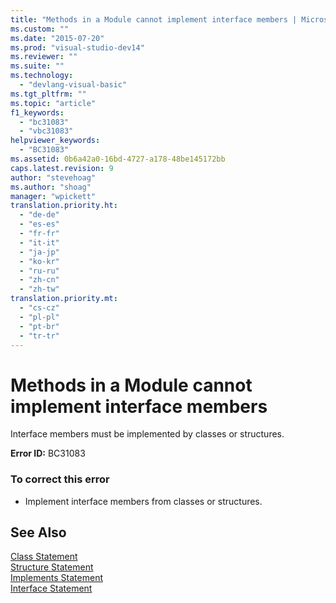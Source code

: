 ```yaml
---
title: "Methods in a Module cannot implement interface members | Microsoft Docs"
ms.custom: ""
ms.date: "2015-07-20"
ms.prod: "visual-studio-dev14"
ms.reviewer: ""
ms.suite: ""
ms.technology: 
  - "devlang-visual-basic"
ms.tgt_pltfrm: ""
ms.topic: "article"
f1_keywords: 
  - "bc31083"
  - "vbc31083"
helpviewer_keywords: 
  - "BC31083"
ms.assetid: 0b6a42a0-16bd-4727-a178-48be145172bb
caps.latest.revision: 9
author: "stevehoag"
ms.author: "shoag"
manager: "wpickett"
translation.priority.ht: 
  - "de-de"
  - "es-es"
  - "fr-fr"
  - "it-it"
  - "ja-jp"
  - "ko-kr"
  - "ru-ru"
  - "zh-cn"
  - "zh-tw"
translation.priority.mt: 
  - "cs-cz"
  - "pl-pl"
  - "pt-br"
  - "tr-tr"
---
```

# Methods in a Module cannot implement interface members
Interface members must be implemented by classes or structures.  
  
 **Error ID:** BC31083  
  
### To correct this error  
  
-   Implement interface members from classes or structures.  
  
## See Also  
 [Class Statement](/dotnet/visual-basic/language-reference/statements/class-statement)   
 [Structure Statement](/dotnet/visual-basic/language-reference/statements/structure-statement)   
 [Implements Statement](/dotnet/visual-basic/language-reference/statements/implements-statement)   
 [Interface Statement](/dotnet/visual-basic/language-reference/statements/interface-statement)